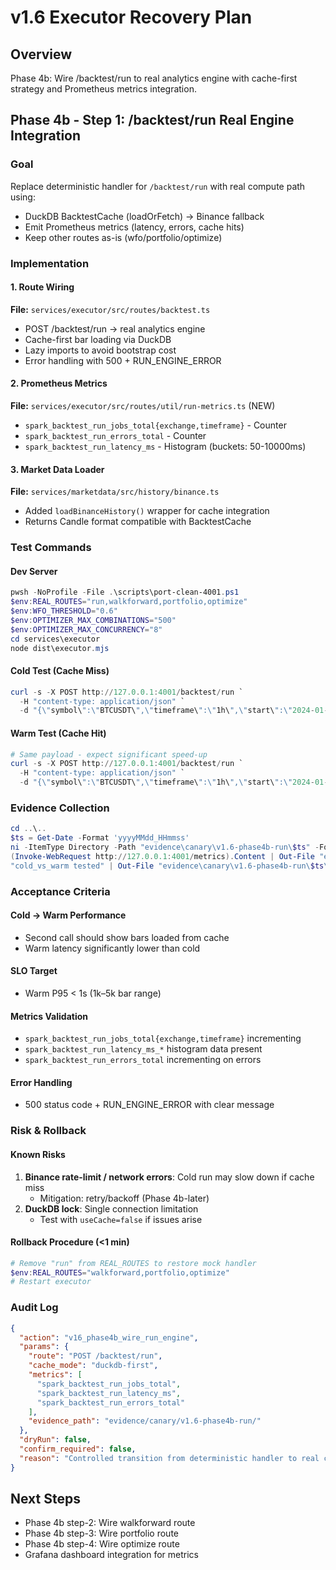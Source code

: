 # v1.6 Executor Recovery Plan

## Overview
Phase 4b: Wire /backtest/run to real analytics engine with cache-first strategy and Prometheus metrics integration.

## Phase 4b - Step 1: /backtest/run Real Engine Integration

### Goal
Replace deterministic handler for `/backtest/run` with real compute path using:
- DuckDB BacktestCache (loadOrFetch) → Binance fallback
- Emit Prometheus metrics (latency, errors, cache hits)
- Keep other routes as-is (wfo/portfolio/optimize)

### Implementation

#### 1. Route Wiring
**File:** `services/executor/src/routes/backtest.ts`
- POST /backtest/run → real analytics engine
- Cache-first bar loading via DuckDB
- Lazy imports to avoid bootstrap cost
- Error handling with 500 + RUN_ENGINE_ERROR

#### 2. Prometheus Metrics
**File:** `services/executor/src/routes/util/run-metrics.ts` (NEW)
- `spark_backtest_run_jobs_total{exchange,timeframe}` - Counter
- `spark_backtest_run_errors_total` - Counter
- `spark_backtest_run_latency_ms` - Histogram (buckets: 50-10000ms)

#### 3. Market Data Loader
**File:** `services/marketdata/src/history/binance.ts`
- Added `loadBinanceHistory()` wrapper for cache integration
- Returns Candle format compatible with BacktestCache

### Test Commands

#### Dev Server
```powershell
pwsh -NoProfile -File .\scripts\port-clean-4001.ps1
$env:REAL_ROUTES="run,walkforward,portfolio,optimize"
$env:WFO_THRESHOLD="0.6"
$env:OPTIMIZER_MAX_COMBINATIONS="500"
$env:OPTIMIZER_MAX_CONCURRENCY="8"
cd services\executor
node dist\executor.mjs
```

#### Cold Test (Cache Miss)
```powershell
curl -s -X POST http://127.0.0.1:4001/backtest/run `
  -H "content-type: application/json" `
  -d "{\"symbol\":\"BTCUSDT\",\"timeframe\":\"1h\",\"start\":\"2024-01-01\",\"end\":\"2024-01-07\",\"useCache\":true}"
```

#### Warm Test (Cache Hit)
```powershell
# Same payload - expect significant speed-up
curl -s -X POST http://127.0.0.1:4001/backtest/run `
  -H "content-type: application/json" `
  -d "{\"symbol\":\"BTCUSDT\",\"timeframe\":\"1h\",\"start\":\"2024-01-01\",\"end\":\"2024-01-07\",\"useCache\":true}"
```

### Evidence Collection
```powershell
cd ..\..
$ts = Get-Date -Format 'yyyyMMdd_HHmmss'
ni -ItemType Directory -Path "evidence\canary\v1.6-phase4b-run\$ts" -Force | Out-Null
(Invoke-WebRequest http://127.0.0.1:4001/metrics).Content | Out-File "evidence\canary\v1.6-phase4b-run\$ts\metrics_snapshot.txt" -Encoding utf8
"cold_vs_warm tested" | Out-File "evidence\canary\v1.6-phase4b-run\$ts\notes.txt" -Encoding utf8
```

### Acceptance Criteria

#### Cold → Warm Performance
- Second call should show bars loaded from cache
- Warm latency significantly lower than cold

#### SLO Target
- Warm P95 < 1s (1k–5k bar range)

#### Metrics Validation
- `spark_backtest_run_jobs_total{exchange,timeframe}` incrementing
- `spark_backtest_run_latency_ms_*` histogram data present
- `spark_backtest_run_errors_total` incrementing on errors

#### Error Handling
- 500 status code + RUN_ENGINE_ERROR with clear message

### Risk & Rollback

#### Known Risks
1. **Binance rate-limit / network errors**: Cold run may slow down if cache miss
   - Mitigation: retry/backoff (Phase 4b-later)
2. **DuckDB lock**: Single connection limitation
   - Test with `useCache=false` if issues arise

#### Rollback Procedure (<1 min)
```powershell
# Remove "run" from REAL_ROUTES to restore mock handler
$env:REAL_ROUTES="walkforward,portfolio,optimize"
# Restart executor
```

### Audit Log
```json
{
  "action": "v16_phase4b_wire_run_engine",
  "params": {
    "route": "POST /backtest/run",
    "cache_mode": "duckdb-first",
    "metrics": [
      "spark_backtest_run_jobs_total",
      "spark_backtest_run_latency_ms",
      "spark_backtest_run_errors_total"
    ],
    "evidence_path": "evidence/canary/v1.6-phase4b-run/"
  },
  "dryRun": false,
  "confirm_required": false,
  "reason": "Controlled transition from deterministic handler to real compute layer"
}
```

## Next Steps
- Phase 4b step-2: Wire walkforward route
- Phase 4b step-3: Wire portfolio route
- Phase 4b step-4: Wire optimize route
- Grafana dashboard integration for metrics
